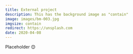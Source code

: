 ```yaml
---
title: External project
description: This has the background image as "contain"
image: images/bm-003.jpg
imgsize: contain
redirect: https://unsplash.com
date: 2020-04-08
---
```


Placeholder :blush:
